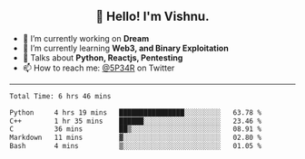 <h2 align="center">👋 Hello! I'm Vishnu.</h2>


- 🔭 I’m currently working on **Dream**
- 🌱 I’m currently learning **Web3, and Binary Exploitation**
- 💬 Talks about **Python, Reactjs, Pentesting**
- 📫 How to reach me: [@5P34R](https://twitter.com/Vishnu27302693) on Twitter

---
<!--START_SECTION:waka-->

```txt
Total Time: 6 hrs 46 mins

Python     4 hrs 19 mins   ████████████████░░░░░░░░░   63.78 %
C++        1 hr 35 mins    ██████░░░░░░░░░░░░░░░░░░░   23.46 %
C          36 mins         ██▒░░░░░░░░░░░░░░░░░░░░░░   08.91 %
Markdown   11 mins         ▓░░░░░░░░░░░░░░░░░░░░░░░░   02.80 %
Bash       4 mins          ▒░░░░░░░░░░░░░░░░░░░░░░░░   01.05 %
```

<!--END_SECTION:waka-->
